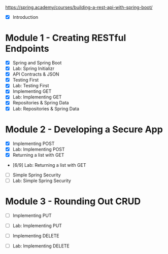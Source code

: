 https://spring.academy/courses/building-a-rest-api-with-spring-boot/

- [x] Introduction
# Module 1 - Creating RESTful Endpoints
- [x] Spring and Spring Boot
- [x] Lab: Spring Initializr
- [x] API Contracts & JSON
- [x] Testing First
- [x] Lab: Testing First
- [x] Implementing GET
- [x] Lab: Implementing GET
- [x] Repositories & Spring Data
- [x] Lab: Repositories & Spring Data

# Module 2 - Developing a Secure App
- [x] Implementing POST
- [x] Lab: Implementing POST
- [x] Returning a list with GET
- [6/9] Lab: Returning a list with GET
- [ ] Simple Spring Security
- [ ] Lab: Simple Spring Security

# Module 3 - Rounding Out CRUD
- [ ] Implementing PUT
- [ ] Lab: Implementing PUT
- [ ] Implementing DELETE
- [ ] Lab: Implementing DELETE

 

